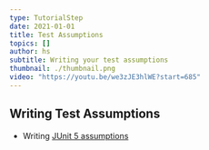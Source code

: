 ```yaml
---
type: TutorialStep
date: 2021-01-01
title: Test Assumptions
topics: []
author: hs
subtitle: Writing your test assumptions
thumbnail: ./thumbnail.png
video: "https://youtu.be/we3zJE3hlWE?start=685"
---
```


## Writing Test Assumptions

- Writing [JUnit 5 assumptions](https://junit.org/junit5/docs/current/user-guide/#writing-tests-assumptions)

